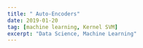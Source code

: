 ```yaml
---
title: " Auto-Encoders"
date: 2019-01-20
tag: [machine learning, Kernel SVM]
excerpt: "Data Science, Machine Learning"
---
```


